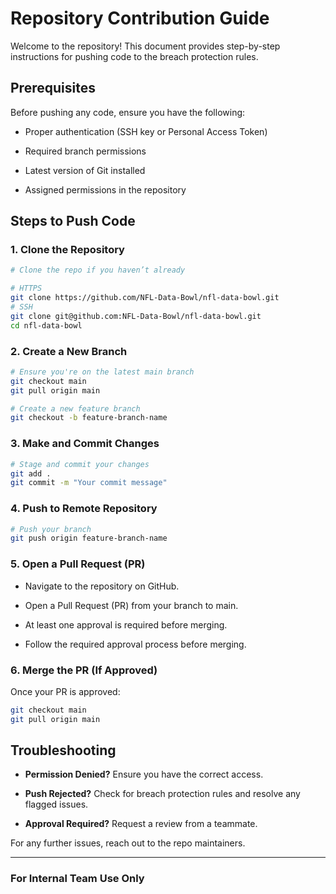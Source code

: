 # Repository Contribution Guide

Welcome to the repository! This document provides step-by-step instructions for pushing code to the breach protection rules.

## Prerequisites

Before pushing any code, ensure you have the following:

* Proper authentication (SSH key or Personal Access Token)

* Required branch permissions

* Latest version of Git installed

* Assigned permissions in the repository

## Steps to Push Code

### 1. Clone the Repository
```bash
# Clone the repo if you haven’t already

# HTTPS
git clone https://github.com/NFL-Data-Bowl/nfl-data-bowl.git
# SSH
git clone git@github.com:NFL-Data-Bowl/nfl-data-bowl.git
cd nfl-data-bowl
```

### 2. Create a New Branch
```bash
# Ensure you're on the latest main branch
git checkout main
git pull origin main

# Create a new feature branch
git checkout -b feature-branch-name
```

### 3. Make and Commit Changes
```bash
# Stage and commit your changes
git add .
git commit -m "Your commit message"
```

### 4. Push to Remote Repository
```bash
# Push your branch
git push origin feature-branch-name
```

### 5. Open a Pull Request (PR)

* Navigate to the repository on GitHub.

* Open a Pull Request (PR) from your branch to main.

* At least one approval is required before merging.

* Follow the required approval process before merging.

### 6. Merge the PR (If Approved)

Once your PR is approved:
```bash
git checkout main
git pull origin main
```


## Troubleshooting

- **Permission Denied?** Ensure you have the correct access.

- **Push Rejected?** Check for breach protection rules and resolve any flagged issues.

- **Approval Required?** Request a review from a teammate.

For any further issues, reach out to the repo maintainers.

----

### **For Internal Team Use Only**